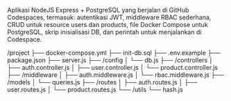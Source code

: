 Aplikasi NodeJS Express + PostgreSQL yang berjalan di GitHub Codespaces, termasuk: autentikasi JWT, middleware RBAC sederhana, CRUD untuk resource users dan products, file Docker Compose untuk PostgreSQL, skrip inisialisasi DB, dan perintah untuk menjalankan di Codespace.

/project
├── docker-compose.yml
├── init-db.sql
├── .env.example
├── package.json
├── server.js
├── /config
│   └── db.js
├── /controllers
│   ├── auth.controller.js
│   ├── user.controller.js
│   └── product.controller.js
├── /middleware
│   ├── auth.middleware.js
│   └── rbac.middleware.js
├── /models
│   └── queries.js
├── /routes
│   ├── auth.routes.js
│   ├── user.routes.js
│   └── product.routes.js
└── /utils
    └── hash.js

